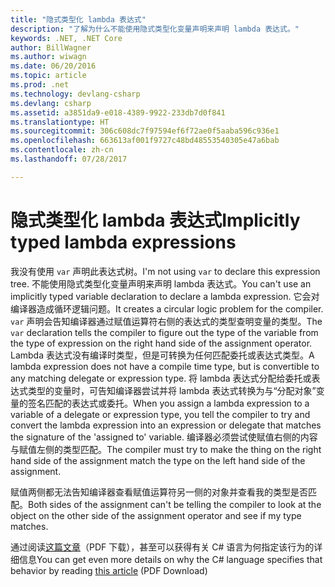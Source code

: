 ```yaml
---
title: "隐式类型化 lambda 表达式"
description: "了解为什么不能使用隐式类型化变量声明来声明 lambda 表达式。"
keywords: .NET, .NET Core
author: BillWagner
ms.author: wiwagn
ms.date: 06/20/2016
ms.topic: article
ms.prod: .net
ms.technology: devlang-csharp
ms.devlang: csharp
ms.assetid: a3851da9-e018-4389-9922-233db7d0f841
ms.translationtype: HT
ms.sourcegitcommit: 306c608dc7f97594ef6f72ae0f5aaba596c936e1
ms.openlocfilehash: 663613af001f9727c48bd48553540305e47a6bab
ms.contentlocale: zh-cn
ms.lasthandoff: 07/28/2017

---
```


# <a name="implicitly-typed-lambda-expressions"></a><span data-ttu-id="1cc84-104">隐式类型化 lambda 表达式</span><span class="sxs-lookup"><span data-stu-id="1cc84-104">Implicitly typed lambda expressions</span></span>

<span data-ttu-id="1cc84-105">我没有使用 `var` 声明此表达式树。</span><span class="sxs-lookup"><span data-stu-id="1cc84-105">I'm not using `var` to declare this expression tree.</span></span> <span data-ttu-id="1cc84-106">不能使用隐式类型化变量声明来声明 lambda 表达式。</span><span class="sxs-lookup"><span data-stu-id="1cc84-106">You can't use an implicitly typed variable declaration to declare a lambda expression.</span></span>
<span data-ttu-id="1cc84-107">它会对编译器造成循环逻辑问题。</span><span class="sxs-lookup"><span data-stu-id="1cc84-107">It creates a circular logic problem for the compiler.</span></span> <span data-ttu-id="1cc84-108">`var` 声明会告知编译器通过赋值运算符右侧的表达式的类型查明变量的类型。</span><span class="sxs-lookup"><span data-stu-id="1cc84-108">The `var` declaration tells the compiler to figure out the type of the variable from the type of expression on the right hand side of the assignment operator.</span></span> <span data-ttu-id="1cc84-109">Lambda 表达式没有编译时类型，但是可转换为任何匹配委托或表达式类型。</span><span class="sxs-lookup"><span data-stu-id="1cc84-109">A lambda expression does not have a compile time type, but is convertible to any matching delegate or expression type.</span></span> <span data-ttu-id="1cc84-110">将 lambda 表达式分配给委托或表达式类型的变量时，可告知编译器尝试并将 lambda 表达式转换为与“分配对象”变量的签名匹配的表达式或委托。</span><span class="sxs-lookup"><span data-stu-id="1cc84-110">When you assign a lambda expression to a variable of a delegate or expression type, you tell the compiler to try and convert the lambda expression into an expression or delegate that matches the signature of the 'assigned to' variable.</span></span> <span data-ttu-id="1cc84-111">编译器必须尝试使赋值右侧的内容与赋值左侧的类型匹配。</span><span class="sxs-lookup"><span data-stu-id="1cc84-111">The compiler must try to make the thing on the right hand side of the assignment match the type on the left hand side of the assignment.</span></span> 

<span data-ttu-id="1cc84-112">赋值两侧都无法告知编译器查看赋值运算符另一侧的对象并查看我的类型是否匹配。</span><span class="sxs-lookup"><span data-stu-id="1cc84-112">Both sides of the assignment can't be telling the compiler to look at the object on the other side of the assignment operator and see if my type matches.</span></span>

<span data-ttu-id="1cc84-113">通过阅读[这篇文章](http://download.microsoft.com/download/5/4/B/54B83DFE-D7AA-4155-9687-B0CF58FF65D7/type-inference.pdf)（PDF 下载），甚至可以获得有关 C# 语言为何指定该行为的详细信息</span><span class="sxs-lookup"><span data-stu-id="1cc84-113">You can get even more details on why the C# language specifies that behavior by reading [this article](http://download.microsoft.com/download/5/4/B/54B83DFE-D7AA-4155-9687-B0CF58FF65D7/type-inference.pdf) (PDF Download)</span></span>



